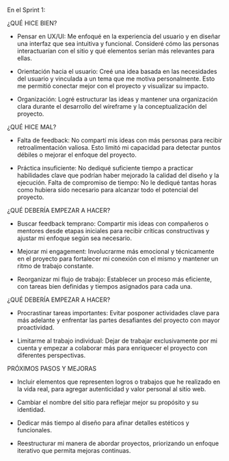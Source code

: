 
En el Sprint 1:


¿QUÉ HICE BIEN?

- Pensar en UX/UI: Me enfoqué en la experiencia del usuario y en diseñar una interfaz que sea intuitiva y funcional. Consideré cómo las personas interactuarían con el sitio y qué elementos serían más relevantes para ellas.

- Orientación hacia el usuario: Creé una idea basada en las necesidades del usuario y vinculada a un tema que me motiva personalmente. Esto me permitió conectar mejor con el proyecto y visualizar su impacto.

- Organización: Logré estructurar las ideas y mantener una organización clara durante el desarrollo del wireframe y la conceptualización del proyecto.


¿QUÉ HICE MAL?

- Falta de feedback: No compartí mis ideas con más personas para recibir retroalimentación valiosa. Esto limitó mi capacidad para detectar puntos débiles o mejorar el enfoque del proyecto.

- Práctica insuficiente: No dediqué suficiente tiempo a practicar habilidades clave que podrían haber mejorado la calidad del diseño y la ejecución.
Falta de compromiso de tiempo: No le dediqué tantas horas como hubiera sido necesario para alcanzar todo el potencial del proyecto.

¿QUÉ DEBERÍA EMPEZAR A HACER?

- Buscar feedback temprano: Compartir mis ideas con compañeros o mentores desde etapas iniciales para recibir críticas constructivas y ajustar mi enfoque según sea necesario.

- Mejorar mi engagement: Involucrarme más emocional y técnicamente en el proyecto para fortalecer mi conexión con el mismo y mantener un ritmo de trabajo constante.

- Reorganizar mi flujo de trabajo: Establecer un proceso más eficiente, con tareas bien definidas y tiempos asignados para cada una.


¿QUÉ DEBERÍA EMPEZAR A HACER?

- Procrastinar tareas importantes: Evitar posponer actividades clave para más adelante y enfrentar las partes desafiantes del proyecto con mayor proactividad.

- Limitarme al trabajo individual: Dejar de trabajar exclusivamente por mi cuenta y empezar a colaborar más para enriquecer el proyecto con diferentes perspectivas.

PRÓXIMOS PASOS Y MEJORAS


- Incluir elementos que representen logros o trabajos que he realizado en la vida real, para agregar autenticidad y valor personal al sitio web.

- Cambiar el nombre del sitio para reflejar mejor su propósito y su identidad.

- Dedicar más tiempo al diseño para afinar detalles estéticos y funcionales.

- Reestructurar mi manera de abordar proyectos, priorizando un enfoque iterativo que permita mejoras continuas.
